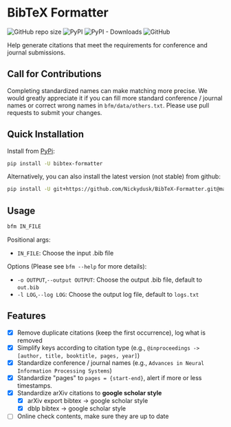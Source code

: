 # BibTeX Formatter

![GitHub repo size](https://img.shields.io/github/repo-size/Nickydusk/bibtex-formatter) ![PyPI](https://img.shields.io/pypi/v/bibtex-formatter) ![PyPI - Downloads](https://img.shields.io/pypi/dm/bibtex-formatter) ![GitHub](https://img.shields.io/github/license/Nickydusk/BibTex-Formatter)

Help generate citations that meet the requirements for conference and journal submissions.

## Call for Contributions

Completing standardized names can make matching more precise. We would greatly appreciate it if you can fill more standard conference / journal names or correct wrong names in `bfm/data/others.txt`. Please use pull requests to submit your changes.

## Quick Installation

Install from [PyPi](https://pypi.org/project/bibtex-formatter/):

```bash
pip install -U bibtex-formatter
```

Alternatively, you can also install the latest version (not stable) from github:

```bash
pip install -U git+https://github.com/Nickydusk/BibTeX-Formatter.git@main
```

## Usage

```bash
bfm IN_FILE
```

Positional args:

- `IN_FILE`: Choose the input .bib file

Options (Please see `bfm --help` for more details):

- `-o OUTPUT`,`--output OUTPUT`: Choose the output .bib file, default to `out.bib`
- `-l LOG`,`--log LOG`: Choose the output log file, default to `logs.txt`
<!-- - `-d`, `--use_database`: Do online check with NJU database, default to False (The feature may override correct entries, use with caution!) -->

## Features

- [x] Remove duplicate citations (keep the first occurrence), log what is removed
- [x] Simplify keys according to citation type (e.g., `@inproceedings -> [author, title, booktitle, pages, year]`)
- [x] Standardize conference / journal names (e.g., `Advances in Neural Information Processing Systems`)
- [x] Standardize "pages" to `pages = {start-end}`, alert if more or less timestamps.
- [x] Standardize arXiv citations to **google scholar style**
  - [x] arXiv export bibtex -> google scholar style
  - [x] dblp bibtex -> google scholar style
- [ ] Online check contents, make sure they are up to date
